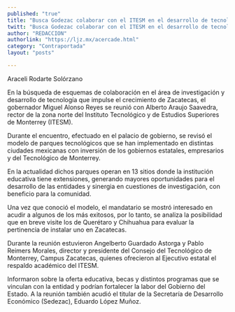 ```yaml
---
published: "true"
title: "Busca Godezac colaborar con el ITESM en el desarrollo de tecnología"
twitt: "Busca Godezac colaborar con el ITESM en el desarrollo de tecnología"
author: "REDACCION"
authorlink: "https://ljz.mx/acercade.html"
category: "Contraportada"
layout: "posts"

---
```



  Araceli Rodarte Solórzano



  En la búsqueda de esquemas de colaboración en el área de investigación y desarrollo de tecnología que impulse el crecimiento de Zacatecas, el gobernador Miguel Alonso Reyes se reunió con Alberto Araujo Saavedra, rector de la zona norte del Instituto Tecnológico y de Estudios Superiores de Monterrey (ITESM).



  Durante el encuentro, efectuado en el palacio de gobierno, se revisó el modelo de parques tecnológicos que se han implementado en distintas ciudades mexicanas con inversión de los gobiernos estatales, empresarios y del Tecnológico de Monterrey.



  En la actualidad dichos parques operan en 13 sitios donde la institución educativa tiene extensiones, generando mayores oportunidades para el desarrollo de las entidades y sinergia en cuestiones de investigación, con beneficio para la comunidad.



  Una vez que conoció el modelo, el mandatario se mostró interesado en acudir a algunos de los más exitosos, por lo tanto, se analiza la posibilidad que en breve visite los de Querétaro y Chihuahua para evaluar la pertinencia de instalar uno en Zacatecas.



  Durante la reunión estuvieron Angelberto Guardado Astorga y Pablo Reimers Morales, director y presidente del Consejo del Tecnológico de Monterrey, Campus Zacatecas, quienes ofrecieron al Ejecutivo estatal el respaldo académico del ITESM.



  Informaron sobre la oferta educativa, becas y distintos programas que se vinculan con la entidad y podrían fortalecer la labor del Gobierno del Estado. A la reunión también acudió el titular de la Secretaría de Desarrollo Económico (Sedezac), Eduardo López Muñoz.



   

